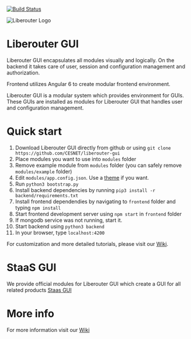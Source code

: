 [![Build Status](https://travis-ci.org/CESNET/liberouter-gui.svg?branch=master)](https://travis-ci.org/CESNET/liberouter-gui)

![Liberouter Logo](https://www.liberouter.org/wp-content/uploads/2017/12/liberouter_cesnet_zmensene2.png "Liberouter logo")

# Liberouter GUI
Liberouter GUI encapsulates all modules visually and logically. On the backend it takes care of user, session and configuration management and authorization.

Frontend utilizes Angular 6 to create modular frontend environment.

Liberouter GUI is a modular system which provides environment for GUIs. These GUIs are installed as modules for Liberouter GUI that handles user and configuration management.

# Quick start


1. Download Liberouter GUI directly from github or using `git clone https://github.com/CESNET/liberouter-gui`
2. Place modules you want to use into `modules` folder
3. Remove example module from `modules` folder (you can safely remove `modules/example` folder)
4. Edit `modules/app.config.json`. Use a [theme](https://github.com/CESNET/liberouter-gui/wiki/Themes) if you want.
5. Run `python3 bootstrap.py`
6. Install backend dependencies by running `pip3 install -r backend/requirements.txt`
7. Install frontend dependendies by navigating to `frontend` folder and typing `npm install`
8. Start frontend development server using `npm start` in `frontend` folder
9. If mongodb service was not running, start it.
10. Start backend using `python3 backend`
11. In your browser, type `localhost:4200`
 
For customization and more detailed tutorials, please visit our [Wiki](https://github.com/CESNET/liberouter-gui/wiki).

# StaaS GUI

We provide official modules for Liberouter GUI which create a GUI for all related products [Staas GUI](https://github.com/CESNET/Staas-GUI)

# More info
For more information visit our [Wiki](https://github.com/CESNET/liberouter-gui/wiki)

